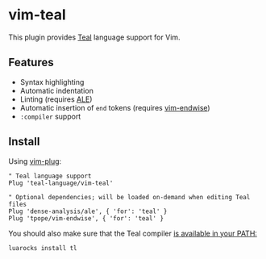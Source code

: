 # vim-teal
This plugin provides [Teal](https://github.com/teal-language/tl) language support for Vim.

## Features

- Syntax highlighting
- Automatic indentation
- Linting (requires [ALE](https://github.com/dense-analysis/ale))
- Automatic insertion of `end` tokens (requires [vim-endwise](https://github.com/tpope/vim-endwise))
- `:compiler` support

## Install
Using [vim-plug](https://github.com/junegunn/vim-plug):
```vim
" Teal language support
Plug 'teal-language/vim-teal'

" Optional dependencies; will be loaded on-demand when editing Teal files
Plug 'dense-analysis/ale', { 'for': 'teal' }
Plug 'tpope/vim-endwise', { 'for': 'teal' }
```

You should also make sure that the Teal compiler [is available in your PATH:](https://github.com/teal-language/tl#installing)
```
luarocks install tl
```
